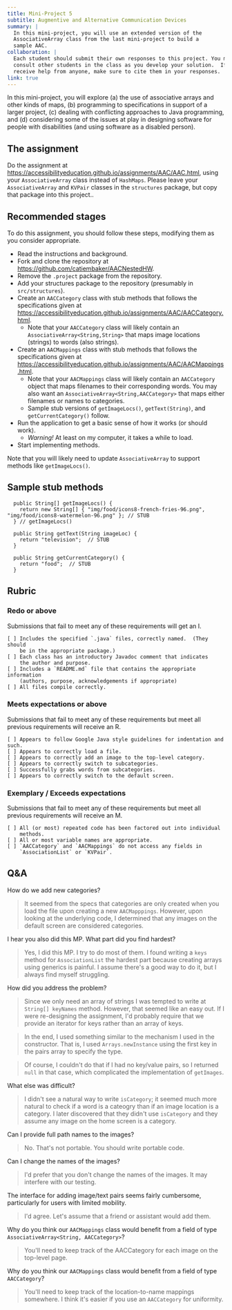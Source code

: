 ```yaml
---
title: Mini-Project 5
subtitle: Augmentive and Alternative Communication Devices
summary: |
  In this mini-project, you will use an extended version of the
  AssociativeArray class from the last mini-project to build a
  sample AAC.
collaboration: |
  Each student should submit their own responses to this project. You may
  consult other students in the class as you develop your solution.  If you
  receive help from anyone, make sure to cite them in your responses. 
link: true
---
```


In this mini-project, you will explore (a) the use of associative arrays and other kinds of maps, (b) programming to specifications in support of a larger project, (c) dealing with conflicting approaches to Java programming, and (d) considering some of the issues at play in designing software for people with disabilities (and using software as a disabled person).

## The assignment

Do the assignment at <https://accessibilityeducation.github.io/assignments/AAC/AAC.html>, using your `AssociativeArray` class instead of `HashMaps`.  Please leave your `AssociativeArray` and `KVPair` classes in the `structures` package, but copy that package into this project..

## Recommended stages

To do this assignment, you should follow these steps, modifying them as you consider appropriate.

* Read the instructions and background.
* Fork and clone the repository at <https://github.com/catiembaker/AACNestedHW>.
* Remove the `.project` package from the repository.
* Add your structures package to the repository (presumably in `src/structures`).
* Create an `AACCategory` class with stub methods that follows the specifications given at <https://accessibilityeducation.github.io/assignments/AAC/AACCategory.html>.
   * Note that your `AACCategory` class will likely contain an `AssociativeArray<String,String>` that maps image locations (strings) to words (also strings).
* Create an `AACMappings` class with stub methods that follows the specifications given at <https://accessibilityeducation.github.io/assignments/AAC/AACMappings.html>.
   * Note that your `AACMappings` class will likely contain an `AACCategory` object that maps filenames to their corresponding words.  You may also want an `AssociativeArray<String,AACCategory>` that maps either filenames or names to categories.
   * Sample stub versions of `getImageLocs()`, `getText(String)`, and `getCurrentCategory()` follow.
* Run the application to get a basic sense of how it works (or should work).
   * _Warning!_ At least on my computer, it takes a while to load.
* Start implementing methods.

Note that you will likely need to update `AssociativeArray` to support methods like `getImageLocs()`.

## Sample stub methods

```
  public String[] getImageLocs() {
    return new String[] { "img/food/icons8-french-fries-96.png", "img/food/icons8-watermelon-96.png" }; // STUB
  } // getImageLocs()

  public String getText(String imageLoc) {
    return "television";  // STUB
  }

  public String getCurrentCategory() {
    return "food";  // STUB
  }
```

## Rubric

### Redo or above

Submissions that fail to meet any of these requirements will get an I.

```
[ ] Includes the specified `.java` files, correctly named.  (They should
    be in the appropriate package.)
[ ] Each class has an introductory Javadoc comment that indicates
    the author and purpose. 
[ ] Includes a `README.md` file that contains the appropriate information 
    (authors, purpose, acknowledgements if appropriate)
[ ] All files compile correctly.
```

### Meets expectations or above

Submissions that fail to meet any of these requirements but meet all
previous requirements will receive an R.

```
[ ] Appears to follow Google Java style guidelines for indentation and such.
[ ] Appears to correctly load a file.
[ ] Appears to correctly add an image to the top-level category.
[ ] Appears to correctly switch to subcategories.
[ ] Successfully grabs words from subcategories.
[ ] Appears to correctly switch to the default screen.
```

### Exemplary / Exceeds expectations

Submissions that fail to meet any of these requirements but meet all
previous requirements will receive an M.

```
[ ] All (or most) repeated code has been factored out into individual 
    methods.  
[ ] All or most variable names are appropriate.
[ ] `AACCategory` and `AACMappings` do not access any fields in
    `AssociationList` or `KVPair`.
```

## Q&A

How do we add new categories?

> It seemed from the specs that categories are only created when
  you load the file upon creating a new `AACMapppings`.  However,
  upon looking at the underlying code, I determined that any images
  on the default screen are considered categories.

I hear you also did this MP.  What part did you find hardest?

> Yes, I did this MP.  I try to do most of them.  I found writing a
  `keys` method for `AssociationList` the hardest part because 
  creating arrays using generics is painful.  I assume there's a good
  way to do it, but I always find myself struggling.

How did you address the problem?

> Since we only need an array of strings I was tempted to write at
  `String[] keyNames` method.  However, that seemed like an easy
  out.  If I were re-designing the assignment, I'd probably require
  that we provide an iterator for keys rather than an array of keys.

> In the end, I used something similar to the mechanism I used in
  the constructor.  That is, I used `Arrays.newInstance` using the
  first key in the pairs array to specify the type.  

> Of course, I couldn't do that if I had no key/value pairs, so I
  returned `null` in that case, which complicated the implementation
  of `getImages`.

What else was difficult?

> I didn't see a natural way to write `isCategory`; it seemed much more
  natural to check if a word is a cateogry than if an image location
  is a category.  I later discovered that they didn't use `isCategory`
  and they assume any image on the home screen is a category.

Can I provide full path names to the images?

> No.  That's not portable.  You should write portable code.

Can I change the names of the images?

> I'd prefer that you don't change the names of the images.  It may
  interfere with our testing.

The interface for adding image/text pairs seems fairly cumbersome,
particularly for users with limited mobility.

> I'd agree.  Let's assume that a friend or assistant would add them.

Why do you think our `AACMappings` class would benefit from a field
of type `AssociativeArray<String, AACCategory>`?

> You'll need to keep track of the AACCategory for each image on the
  top-level page.

Why do you think our `AACMappings` class would benefit from a field
of type `AACCategory`?

> You'll need to keep track of the location-to-name mappings somewhere.
  I think it's easier if you use an `AACCategory` for uniformity.
